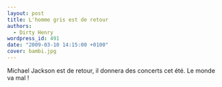 ```yaml
---
layout: post
title: L'homme gris est de retour
authors:
  - Dirty Henry
wordpress_id: 491
date: "2009-03-10 14:15:00 +0100"
cover: bambi.jpg
---
```


Michael Jackson est de retour, il donnera des concerts cet été. Le monde va mal
!
